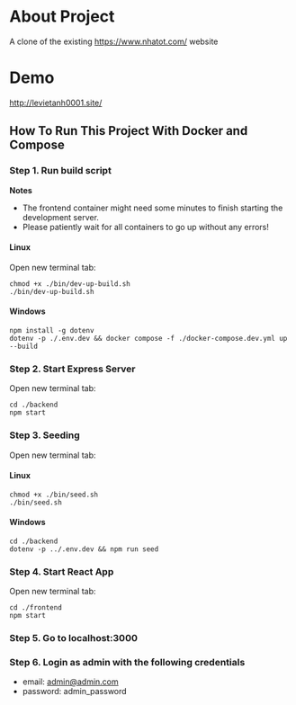 
# About Project

A clone of the existing https://www.nhatot.com/ website

# Demo 

http://levietanh0001.site/


## How To Run This Project With Docker and Compose

### Step 1. Run build script

**Notes** 
- The frontend container might need some minutes to finish starting the development server.
- Please patiently wait for all containers to go up without any errors!

#### Linux

Open new terminal tab:
```
chmod +x ./bin/dev-up-build.sh
./bin/dev-up-build.sh
```

#### Windows

```
npm install -g dotenv
dotenv -p ./.env.dev && docker compose -f ./docker-compose.dev.yml up --build
```

### Step 2. Start Express Server

Open new terminal tab:

```
cd ./backend
npm start
```


### Step 3. Seeding

Open new terminal tab:
#### Linux

```
chmod +x ./bin/seed.sh
./bin/seed.sh
```

#### Windows

```
cd ./backend
dotenv -p ../.env.dev && npm run seed
```

### Step 4. Start React App

Open new terminal tab:
```
cd ./frontend
npm start
```

### Step 5. Go to localhost:3000

### Step 6. Login as admin with the following credentials
- email: admin@admin.com
- password: admin_password
